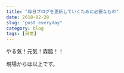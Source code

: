 ```yaml
---
title: "毎日ブログを更新していくために必要なもの"
date: 2018-02-28
slug: "post_everyday"
category: blog
tags: [日常]
---
```

<p>やる気！元気！森脇！！</p>

<p>現場からは以上です。</p>

